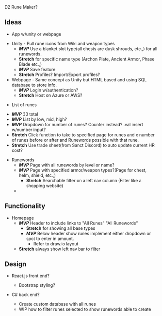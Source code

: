 D2 Rune Maker?

## Ideas
 * App w/unity or webpage 
  - Unity - Pull rune icons from Wiki and weapon types
    * _**MVP**_ Use a blanket slot type(all chests are dusk shrouds, etc.,) for all runewords. 
    * __Stretch__ for specific name type (Archon Plate, Ancient Armor, Phase Blade etc.,)
    * _**MVP**_ Save feature
     - __Stretch__ Profiles? Import/Export profiles?
  - Webpage - Same concept as Unity but HTML based and using SQL database to store info.
    * _**MVP**_ Login w/authentication?
    * __Stretch__ Host on Azure or AWS?

* List of runes
 - _**MVP**_ 33 total
 - _**MVP**_ List by low, mid, high?
 - _**MVP**_ Dropdown for number of runes? Counter instead? .val insert w/number input?
 - __Stretch__ Click function to take to specified page for runes and x number of runes before or after and Runewords possible with that rune.
 - __Stretch__ Use trade sheet(from Sanct Discord) to auto update current HR cost?

* Runewords
  - _**MVP**_ Page with all runewords by level or name?
  - _**MVP**_ Page with specified armor/weapon types?(Page for chest, helm, shield, etc.,) 
    * __Stretch__ Searchable filter on a left nav column (Filter like a shopping website)
  - 

## Functionality

  * Homepage
    - _**MVP**_ Header to include links to "All Runes" "All Runewords"
      - __Stretch__ for showing all base types
      - _**MVP**_ Below header show runes implement either dropdown or spot to enter in amount.
        - Refer to draw.io layout
    - __Stretch__ always show left nav bar to filter  
    
  

## Design

* React.js front end?
  - Bootstrap styling?

* C# back end?
  - Create custom database with all runes
  - WIP how to filter runes selected to show runewords able to create